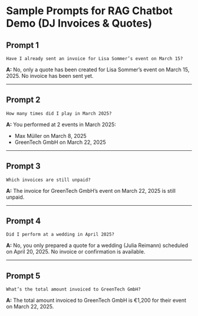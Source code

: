 # Sample Prompts for RAG Chatbot Demo (DJ Invoices & Quotes)

## Prompt 1
```
Have I already sent an invoice for Lisa Sommer’s event on March 15?
```
**A:** No, only a quote has been created for Lisa Sommer’s event on March 15, 2025. No invoice has been sent yet.

---

## Prompt 2
```
How many times did I play in March 2025?
```
**A:** You performed at 2 events in March 2025:
- Max Müller on March 8, 2025
- GreenTech GmbH on March 22, 2025

---

## Prompt 3
```
Which invoices are still unpaid?  
```
**A:** The invoice for GreenTech GmbH’s event on March 22, 2025 is still unpaid.

---

## Prompt 4
```
Did I perform at a wedding in April 2025?
 ```
**A:** No, you only prepared a quote for a wedding (Julia Reimann) scheduled on April 20, 2025. No invoice or confirmation is available.

---

## Prompt 5
```
What’s the total amount invoiced to GreenTech GmbH?
```
**A:** The total amount invoiced to GreenTech GmbH is €1,200 for their event on March 22, 2025.
